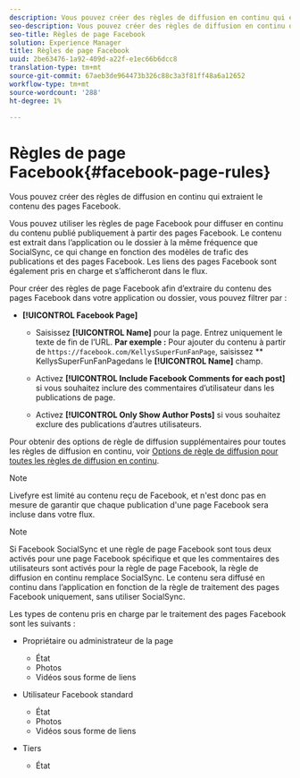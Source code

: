 ```yaml
---
description: Vous pouvez créer des règles de diffusion en continu qui extraient le contenu des pages Facebook.
seo-description: Vous pouvez créer des règles de diffusion en continu qui extraient le contenu des pages Facebook.
seo-title: Règles de page Facebook
solution: Experience Manager
title: Règles de page Facebook
uuid: 2be63476-1a92-409d-a22f-e1ec66b6dcc8
translation-type: tm+mt
source-git-commit: 67aeb3de964473b326c88c3a3f81ff48a6a12652
workflow-type: tm+mt
source-wordcount: '288'
ht-degree: 1%

---
```



# Règles de page Facebook{#facebook-page-rules}

Vous pouvez créer des règles de diffusion en continu qui extraient le contenu des pages Facebook.

Vous pouvez utiliser les règles de page Facebook pour diffuser en continu du contenu publié publiquement à partir des pages Facebook. Le contenu est extrait dans l’application ou le dossier à la même fréquence que SocialSync, ce qui change en fonction des modèles de trafic des publications et des pages Facebook. Les liens des pages Facebook sont également pris en charge et s’afficheront dans le flux.

Pour créer des règles de page Facebook afin d’extraire du contenu des pages Facebook dans votre application ou dossier, vous pouvez filtrer par :

* **[!UICONTROL Facebook Page]**

   * Saisissez **[!UICONTROL Name]** pour la page. Entrez uniquement le texte de fin de l’URL. **Par exemple :** Pour ajouter du contenu à partir de  `https://facebook.com/KellysSuperFunFanPage`, saisissez  ** KellysSuperFunFanPagedans le  **[!UICONTROL Name]** champ.

   * Activez **[!UICONTROL Include Facebook Comments for each post]** si vous souhaitez inclure des commentaires d’utilisateur dans les publications de page.
   * Activez **[!UICONTROL Only Show Author Posts]** si vous souhaitez exclure des publications d’autres utilisateurs.

Pour obtenir des options de règle de diffusion supplémentaires pour toutes les règles de diffusion en continu, voir [Options de règle de diffusion pour toutes les règles de diffusion en continu](../c-streams/c-stream-rule-options-for-all-stream-rules.md#c_stream_rule_options_for_all_stream_rules).

>[!NOTE]
>
>Livefyre est limité au contenu reçu de Facebook, et n&#39;est donc pas en mesure de garantir que chaque publication d&#39;une page Facebook sera incluse dans votre flux.

>[!NOTE]
>
>Si Facebook SocialSync et une règle de page Facebook sont tous deux activés pour une page Facebook spécifique et que les commentaires des utilisateurs sont activés pour la règle de page Facebook, la règle de diffusion en continu remplace SocialSync. Le contenu sera diffusé en continu dans l’application en fonction de la règle de traitement des pages Facebook uniquement, sans utiliser SocialSync.

Les types de contenu pris en charge par le traitement des pages Facebook sont les suivants :

* Propriétaire ou administrateur de la page

   * État
   * Photos
   * Vidéos sous forme de liens

* Utilisateur Facebook standard

   * État
   * Photos
   * Vidéos sous forme de liens

* Tiers

   * État

